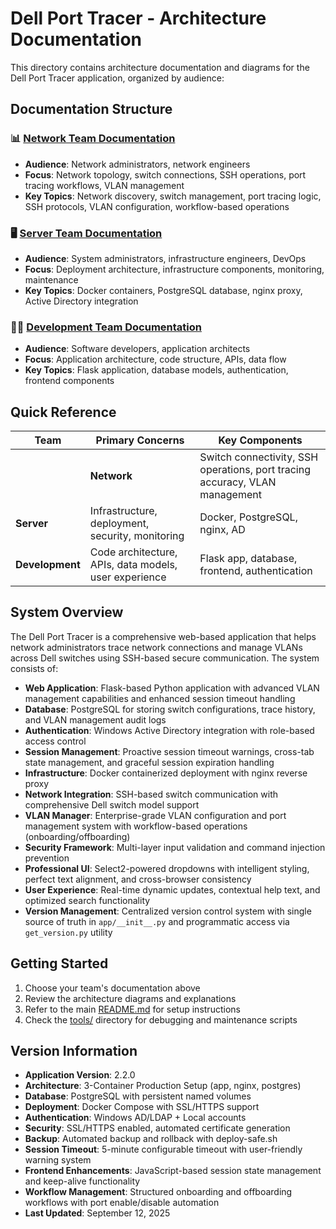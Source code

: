 # Dell Port Tracer - Architecture Documentation

This directory contains architecture documentation and diagrams for the Dell Port Tracer application, organized by audience:

## Documentation Structure

### 📊 [Network Team Documentation](./network-team.md)
- **Audience**: Network administrators, network engineers
- **Focus**: Network topology, switch connections, SSH operations, port tracing workflows, VLAN management
- **Key Topics**: Network discovery, switch management, port tracing logic, SSH protocols, VLAN configuration, workflow-based operations

### 🖥️ [Server Team Documentation](./server-team.md) 
- **Audience**: System administrators, infrastructure engineers, DevOps
- **Focus**: Deployment architecture, infrastructure components, monitoring, maintenance
- **Key Topics**: Docker containers, PostgreSQL database, nginx proxy, Active Directory integration

### 👨‍💻 [Development Team Documentation](./dev-team.md)
- **Audience**: Software developers, application architects
- **Focus**: Application architecture, code structure, APIs, data flow
- **Key Topics**: Flask application, database models, authentication, frontend components

## Quick Reference

| Team | Primary Concerns | Key Components |
|------|------------------|----------------|
|| **Network** | Switch connectivity, SSH operations, port tracing accuracy, VLAN management | Switches, SSH, Network topology, VLAN configuration, Workflow management |
| **Server** | Infrastructure, deployment, security, monitoring | Docker, PostgreSQL, nginx, AD |
| **Development** | Code architecture, APIs, data models, user experience | Flask app, database, frontend, authentication |

## System Overview

The Dell Port Tracer is a comprehensive web-based application that helps network administrators trace network connections and manage VLANs across Dell switches using SSH-based secure communication. The system consists of:

- **Web Application**: Flask-based Python application with advanced VLAN management capabilities and enhanced session timeout handling
- **Database**: PostgreSQL for storing switch configurations, trace history, and VLAN management audit logs
- **Authentication**: Windows Active Directory integration with role-based access control
- **Session Management**: Proactive session timeout warnings, cross-tab state management, and graceful session expiration handling
- **Infrastructure**: Docker containerized deployment with nginx reverse proxy
- **Network Integration**: SSH-based switch communication with comprehensive Dell switch model support
- **VLAN Manager**: Enterprise-grade VLAN configuration and port management system with workflow-based operations (onboarding/offboarding)
- **Security Framework**: Multi-layer input validation and command injection prevention
- **Professional UI**: Select2-powered dropdowns with intelligent styling, perfect text alignment, and cross-browser consistency
- **User Experience**: Real-time dynamic updates, contextual help text, and optimized search functionality
- **Version Management**: Centralized version control system with single source of truth in `app/__init__.py` and programmatic access via `get_version.py` utility

## Getting Started

1. Choose your team's documentation above
2. Review the architecture diagrams and explanations
3. Refer to the main [README.md](../README.md) for setup instructions
4. Check the [tools/](../tools/) directory for debugging and maintenance scripts

## Version Information

- **Application Version**: 2.2.0
- **Architecture**: 3-Container Production Setup (app, nginx, postgres)
- **Database**: PostgreSQL with persistent named volumes
- **Deployment**: Docker Compose with SSL/HTTPS support
- **Authentication**: Windows AD/LDAP + Local accounts
- **Security**: SSL/HTTPS enabled, automated certificate generation
- **Backup**: Automated backup and rollback with deploy-safe.sh
- **Session Timeout**: 5-minute configurable timeout with user-friendly warning system
- **Frontend Enhancements**: JavaScript-based session state management and keep-alive functionality
- **Workflow Management**: Structured onboarding and offboarding workflows with port enable/disable automation
- **Last Updated**: September 12, 2025
